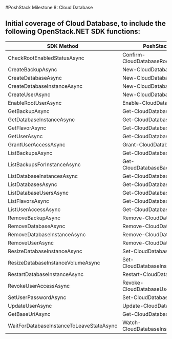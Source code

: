 #PoshStack Milestone 8: Cloud Database

## Initial coverage of Cloud Database, to include the following OpenStack.NET SDK functions:

| SDK Method                               | PoshStack cmdlet                       |
|------------------------------------------|----------------------------------------|
| CheckRootEnabledStatusAsync              | Confirm-CloudDatabaseRootEnabledStatus |
| CreateBackupAsync                        | New-CloudDatabaseBackup                |
| CreateDatabaseAsync                      | New-CloudDatabase                      |
| CreateDatabaseInstanceAsync              | New-CloudDatabaseInstance              |
| CreateUserAsync                          | New-CloudDatabaseUser                  |
| EnableRootUserAsync                      | Enable-CloudDatabaseRootUser           |
| GetBackupAsync                           | Get-CloudDatabaseBackup                |
| GetDatabaseInstanceAsync                 | Get-CloudDatabaseInstance              |
| GetFlavorAsync                           | Get-CloudDatabaseFlavor                |
| GetUserAsync                             | Get-CloudDatabaseUser                  |
| GrantUserAccessAsync                     | Grant-CloudDatabaseUserAccess          |
| ListBackupsAsync                         | Get-CloudDatabaseBackups               |
| ListBackupsForInstanceAsync              | Get-CloudDatabaseBackupsForInstance    |
| ListDatabaseInstancesAsync               | Get-CloudDatabaseInstances             |
| ListDatabasesAsync                       | Get-CloudDatabases                     |
| ListDatabaseUsersAsync                   | Get-CloudDatabaseUsers                 |
| ListFlavorsAsync                         | Get-CloudDatabaseFlavors               |
| ListUserAccessAsync                      | Get-CloudDatabaseUserAccess            |
| RemoveBackupAsync                        | Remove-CloudDatabaseBackup             |
| RemoveDatabaseAsync                      | Remove-CloudDatabase                   |
| RemoveDatabaseInstanceAsync              | Remove-CloudDatabaseInstance           |
| RemoveUserAsync                          | Remove-CloudDatabaseUser               |
| ResizeDatabaseInstanceAsync              | Set-CloudDatabaseInstanceSize          |
| ResizeDatabaseInstanceVolumeAsync        | Set-CloudDatabaseInstanceVolumeSize    |
| RestartDatabaseInstanceAsync             | Restart-CloudDatabaseInstance          |
| RevokeUserAccessAsync                    | Revoke-CloudDatabaseUserAccess         |
| SetUserPasswordAsync                     | Set-CloudDatabaseUserPassword          |
| UpdateUserAsync                          | Update-CloudDatabaseUser               |
| GetBaseUriAsync                          | Get-CloudDatabaseBaseUri               |
| WaitForDatabaseInstanceToLeaveStateAsync | Watch-CloudDatabaseInstanceState       |

